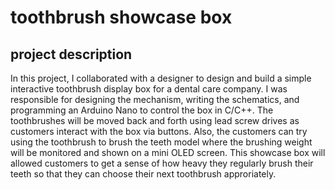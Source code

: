 # toothbrush showcase box
## project description
In this project, I collaborated with a designer to design and build a simple interactive toothbrush display box for a dental care company. I was responsible for designing the mechanism, writing the schematics, and programming an Arduino Nano to control the box in C/C++. The toothbrushes will be moved back and forth using lead screw drives as customers interact with the box via buttons. Also, the customers can try using the toothbrush to brush the teeth model where the brushing weight will be monitored and shown on a mini OLED screen. This showcase box will allowed customers to get a sense of how heavy they regularly brush their teeth so that they can choose their next toothbrush approriately.
